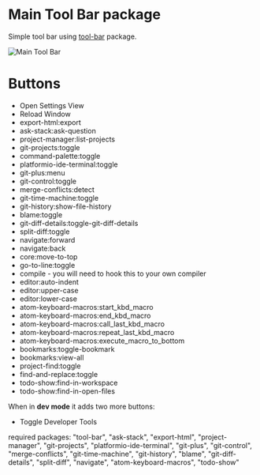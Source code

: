 # Main Tool Bar package

Simple tool bar using [tool-bar](https://atom.io/packages/tool-bar) package.

![Main Tool Bar](http://f.cl.ly/items/3B3O471G3h3d0x0l0313/Screenshot-2014-10-22-11.37.54.png)

# Buttons

* Open Settings View
* Reload Window
* export-html:export
* ask-stack:ask-question
* project-manager:list-projects
* git-projects:toggle
* command-palette:toggle
* platformio-ide-terminal:toggle
* git-plus:menu
* git-control:toggle
* merge-conflicts:detect
* git-time-machine:toggle
* git-history:show-file-history
* blame:toggle
* git-diff-details:toggle-git-diff-details
* split-diff:toggle
* navigate:forward
* navigate:back
* core:move-to-top
* go-to-line:toggle
* compile - you will need to hook this to your own compiler
* editor:auto-indent
* editor:upper-case
* editor:lower-case
* atom-keyboard-macros:start_kbd_macro
* atom-keyboard-macros:end_kbd_macro
* atom-keyboard-macros:call_last_kbd_macro
* atom-keyboard-macros:repeat_last_kbd_macro
* atom-keyboard-macros:execute_macro_to_bottom
* bookmarks:toggle-bookmark
* bookmarks:view-all
* project-find:toggle
* find-and-replace:toggle
* todo-show:find-in-workspace
* todo-show:find-in-open-files

When in **dev mode** it adds two more buttons:

* Toggle Developer Tools

required packages:
"tool-bar",
"ask-stack",
"export-html",
"project-manager",
"git-projects",
"platformio-ide-terminal",
"git-plus",
"git-control",
"merge-conflicts",
"git-time-machine",
"git-history",
"blame",
"git-diff-details",
"split-diff",
"navigate",
"atom-keyboard-macros",
"todo-show"
